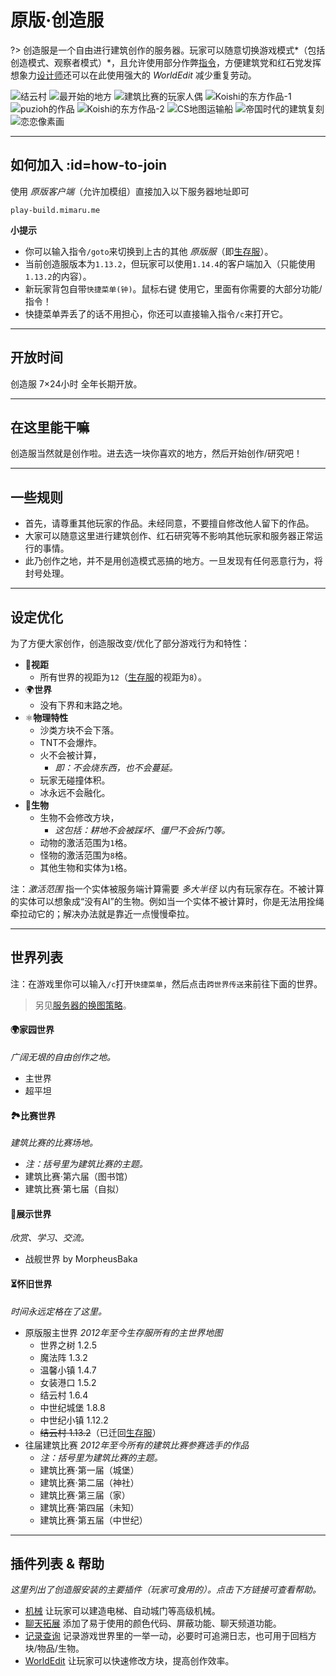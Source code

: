 # 原版·创造服

?> 创造服是一个自由进行建筑创作的服务器。玩家可以随意切换游戏模式*（包括创造模式、观察者模式）*，且允许使用部分作弊[指令](/welcome/commands.md)，方便建筑党和红石党发挥想象力[设计师](/welcome/groups.md#designer)还可以在此使用强大的 *WorldEdit* 减少重复劳动。

![结云村](../assets/images/build/build-1.jpg ':size=250')
![最开始的地方](../assets/images/build/build-2.jpg ':size=250')
![建筑比赛的玩家人偶](../assets/images/build/build-3.jpg ':size=250')
![Koishi的东方作品-1](../assets/images/build/build-4.jpg ':size=250')
![puzioh的作品](../assets/images/build/build-5.jpg ':size=250')
![Koishi的东方作品-2](../assets/images/build/build-6.jpg ':size=250')
![CS地图运输船](../assets/images/build/build-7.jpg ':size=250')
![帝国时代的建筑复刻](../assets/images/build/build-8.jpg ':size=250')
![恋恋像素画](../assets/images/build/build-9.jpg ':size=250')

----

## 如何加入 :id=how-to-join

使用 *原版客户端*（允许加模组）直接加入以下服务器地址即可

    play-build.mimaru.me

**小提示**

- 你可以输入指令`/goto`来切换到上古的其他 *原版服*（即[生存服](/mc-servers/survival.md)）。
- 当前创造服版本为`1.13.2`，但玩家可以使用`1.14.4`的客户端加入（只能使用`1.13.2`的内容）。
- 新玩家背包自带`快捷菜单(钟)`。<kbd>鼠标右键</kbd> 使用它，里面有你需要的大部分功能/指令！
- 快捷菜单弄丢了的话不用担心，你还可以直接输入指令`/c`来打开它。

----

## 开放时间

创造服 7×24小时 全年长期开放。

----

## 在这里能干嘛

创造服当然就是创作啦。进去选一块你喜欢的地方，然后开始创作/研究吧！

----

## 一些规则

- 首先，请尊重其他玩家的作品。未经同意，不要擅自修改他人留下的作品。
- 大家可以随意这里进行建筑创作、红石研究等不影响其他玩家和服务器正常运行的事情。
- 此乃创作之地，并不是用创造模式恶搞的地方。一旦发现有任何恶意行为，将封号处理。

----

## 设定优化

为了方便大家创作，创造服改变/优化了部分游戏行为和特性：

- 👀**视距**
  - 所有世界的视距为`12`（[生存服](#survival)的视距为`8`）。
- 🌍**世界**
  - 没有下界和末路之地。
- ⚛️**物理特性**
  - 沙类方块不会下落。
  - TNT不会爆炸。
  - 火不会被计算，
    - *即：不会烧东西，也不会蔓延。*
  - 玩家无碰撞体积。
  - 冰永远不会融化。
- 🐒**生物**
  - 生物不会修改方块，
    - *这包括：耕地不会被踩坏、僵尸不会拆门等。*
  - 动物的激活范围为`1`格。
  - 怪物的激活范围为`8`格。
  - 其他生物和实体为`1`格。

注：*激活范围* 指一个实体被服务端计算需要 *多大半径* 以内有玩家存在。不被计算的实体可以想象成“没有AI”的生物。例如当一个实体不被计算时，你是无法用拴绳牵拉动它的；解决办法就是靠近一点慢慢牵拉。

----

## 世界列表

注：在游戏里你可以输入`/c`打开`快捷菜单`，然后点击`跨世界传送`来前往下面的世界。

> 另见[服务器的换图策略](/welcome/faq.md#save-policy)。

<!-- tabs:start -->

#### **🌍家园世界**

*广阔无垠的自由创作之地。*

- 主世界
- 超平坦

#### **🏞比赛世界**

*建筑比赛的比赛场地。*

- *注：括号里为建筑比赛的主题。*
- 建筑比赛·第六届（图书馆）
- 建筑比赛·第七届（自拟）

#### **🌟展示世界**

*欣赏、学习、交流。*

- 战舰世界 by MorpheusBaka

#### **⏳怀旧世界**

*时间永远定格在了这里。*

- 原版服主世界 *2012年至今生存服所有的主世界地图*
  - 世界之树 1.2.5
  - 魔法阵 1.3.2
  - 温馨小镇 1.4.7
  - 女装港口 1.5.2
  - 结云村 1.6.4
  - 中世纪城堡 1.8.8
  - 中世纪小镇 1.12.2
  - ~~结云村 1.13.2~~（已迁回[生存服](/mc-servers/survival.md)）
- 往届建筑比赛 *2012年至今所有的建筑比赛参赛选手的作品*
  - *注：括号里为建筑比赛的主题。*
  - 建筑比赛·第一届（城堡）
  - 建筑比赛·第二届（神社）
  - 建筑比赛·第三届（家）
  - 建筑比赛·第四届（未知）
  - 建筑比赛·第五届（中世纪）

<!-- tabs:end -->

----

## 插件列表 & 帮助

*这里列出了创造服安装的主要插件（玩家可食用的）。点击下方链接可查看帮助。*

- [机械](/plugins/craftbook.md) 让玩家可以建造电梯、自动城门等高级机械。
- [聊天拓展](/plugins/chatutil.md) 添加了易于使用的颜色代码、屏蔽功能、聊天频道功能。
- [记录查询](/plugins/logblock.md) 记录游戏世界里的一举一动，必要时可追溯日志，也可用于回档方块/物品/生物。
- [WorldEdit](http://mineplugin.org/WorldEdit) 让玩家可以快速修改方块，提高创作效率。

[the_overworld]: https://minecraft-zh.gamepedia.com/%E4%B8%BB%E4%B8%96%E7%95%8C
[the_nether]: https://minecraft-zh.gamepedia.com/%E4%B8%8B%E7%95%8C
[the_end]: https://minecraft-zh.gamepedia.com/%E6%9C%AB%E8%B7%AF%E4%B9%8B%E5%9C%B0
[superflat]: https://minecraft-zh.gamepedia.com/%E8%B6%85%E5%B9%B3%E5%9D%A6%E4%B8%96%E7%95%8C
[bbs]: http://bbs.mimaru.me/
